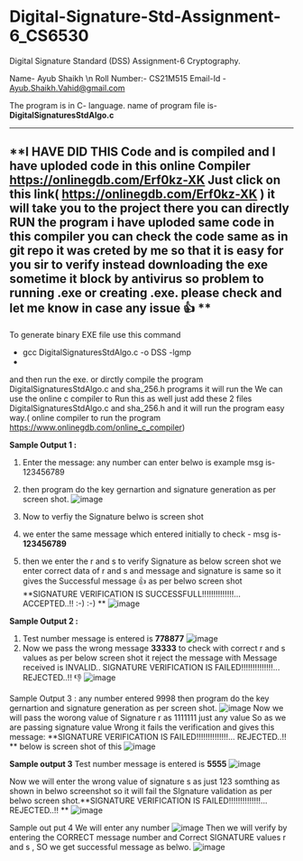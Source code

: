 # Digital-Signature-Std-Assignment-6_CS6530
Digital Signature Standard (DSS) Assignment-6 Cryptography.

Name- Ayub Shaikh \n
Roll Number:- CS21M515 
Email-Id - Ayub.Shaikh.Vahid@gmail.com

The program is in C- language. name of program file is-
**DigitalSignaturesStdAlgo.c**

-----------------------------------------------------------------------------------------------------------------
**I HAVE DID THIS Code and is compiled and I have uploded code in this online Compiler  https://onlinegdb.com/Erf0kz-XK
Just click on this link( https://onlinegdb.com/Erf0kz-XK ) it will take you to the project there you can directly RUN the program i have uploded same code 
in this compiler you can check the code same as in git repo it was creted by me so that it is easy for you sir to verify instead downloading the exe sometime it block by antivirus 
so problem to running .exe or creating .exe. please check and let me know in case any issue 👍 **
------------------------------------------------------------------------------------------------------------------------------------


To generate binary EXE file use this command
- gcc DigitalSignaturesStdAlgo.c -o DSS -lgmp
- 
and then run the exe.
or dirctly compile the program DigitalSignaturesStdAlgo.c and sha_256.h programs it will run the 
We can use the online c compiler to Run this as well just add these 2 files DigitalSignaturesStdAlgo.c and sha_256.h
and it will run the program easy way.( online compiler to run the program https://www.onlinegdb.com/online_c_compiler)

**Sample Output 1 :**
1. Enter the message: any number can enter belwo is example msg is- 123456789
2. then program do the key gernartion and signature generation as per screen shot.
![image](https://user-images.githubusercontent.com/94394753/145401172-a7b91606-1546-4343-a5ab-dc15e99a9ae4.png)

3. Now to verfiy the Signature belwo is screen shot
4. we enter the same message which entered initially to check - msg is- **123456789**
5. then we enter the r and s to verify Signature as below screen shot we enter correct data of r and s
 and message and signature is same so it gives the Successful message 👍 as per belwo screen shot
**SIGNATURE VERIFICATION IS SUCCESSFULL!!!!!!!!!!!!!!... ACCEPTED..!! :-) :-) **
![image](https://user-images.githubusercontent.com/94394753/145401562-055e3043-ac5d-4a0f-b29c-1e2f1caf7069.png)

**Sample Output 2 :**
1. Test number message is entered is **778877**
![image](https://user-images.githubusercontent.com/94394753/145403482-ae3c31db-0057-4e87-a0e9-71de84e1ef19.png)
2. Now we pass the wrong message **33333** to check with correct r and s values as per below screen shot
 it reject the message with 
 Message received is INVALID..
 SIGNATURE VERIFICATION IS FAILED!!!!!!!!!!!!!!... REJECTED..!! 👎
![image](https://user-images.githubusercontent.com/94394753/145404067-1e9fa1d8-3a31-40cc-9dcb-bd229a7bf165.png)

Sample Output 3 :
any number entered 9998 then program do the key gernartion and signature generation as per screen shot.
![image](https://user-images.githubusercontent.com/94394753/145405136-8a0bc24e-ce91-41a6-8108-217ff94d87b1.png)
Now we will pass the worong value of Signature r as 1111111 just any value So as we are passing signature value 
Wrong it fails the verification and gives this message: **SIGNATURE VERIFICATION IS FAILED!!!!!!!!!!!!!!... REJECTED..!! ** 
below is screen shot of this
![image](https://user-images.githubusercontent.com/94394753/145405587-844f8f29-928b-4105-aa0e-5df8b52e12d6.png)

**Sample output 3**
Test number message is entered is **5555**
![image](https://user-images.githubusercontent.com/94394753/145406558-96984eda-6b66-45a7-ae02-9fda1b9008c8.png)

Now we will enter the wrong value of signature s as just 123 somthing as shown in belwo screenshot so it will fail the 
SIgnature validation as per belwo screen shot.**SIGNATURE VERIFICATION IS FAILED!!!!!!!!!!!!!!... REJECTED..!! ** 
![image](https://user-images.githubusercontent.com/94394753/145406899-774afbe9-5589-4ca1-bb11-4ada6c196ced.png)

Sample out put 4
We will enter any number 
![image](https://user-images.githubusercontent.com/94394753/145407631-35d24510-4de5-4a80-881b-97d30686d5a7.png)
Then we will verify by entering the CORRECT message number and Correct SIGNATURE values r and s , SO we get successful message as belwo.
![image](https://user-images.githubusercontent.com/94394753/145408046-ba8323c9-d34c-42ef-b6cc-98e7e7a4cc4b.png)


